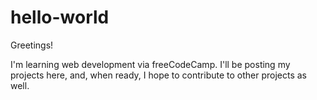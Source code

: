 # hello-world
Greetings! 

I'm learning web development via freeCodeCamp. I'll be posting my projects here, and, when ready, I hope to contribute to other projects as well.
